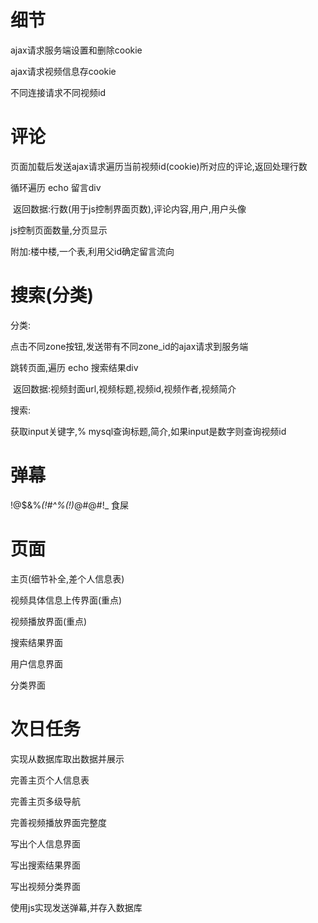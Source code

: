 # 细节

ajax请求服务端设置和删除cookie

ajax请求视频信息存cookie

不同连接请求不同视频id

# 评论

页面加载后发送ajax请求遍历当前视频id(cookie)所对应的评论,返回处理行数

循环遍历 echo 留言div

​	返回数据:行数(用于js控制界面页数),评论内容,用户,用户头像

js控制页面数量,分页显示

附加:楼中楼,一个表,利用父id确定留言流向

# 搜索(分类)

分类:

点击不同zone按钮,发送带有不同zone_id的ajax请求到服务端

跳转页面,遍历 echo 搜索结果div

​	返回数据:视频封面url,视频标题,视频id,视频作者,视频简介

搜索:

获取input关键字,% mysql查询标题,简介,如果input是数字则查询视频id

# 弹幕

!@$&%*(!#^%(!)*@#@#!_ 食屎

# 页面

主页(细节补全,差个人信息表)

视频具体信息上传界面(重点)

视频播放界面(重点)

搜索结果界面

用户信息界面

分类界面

# 次日任务

实现从数据库取出数据并展示

完善主页个人信息表

完善主页多级导航

完善视频播放界面完整度

写出个人信息界面

写出搜索结果界面

写出视频分类界面

使用js实现发送弹幕,并存入数据库